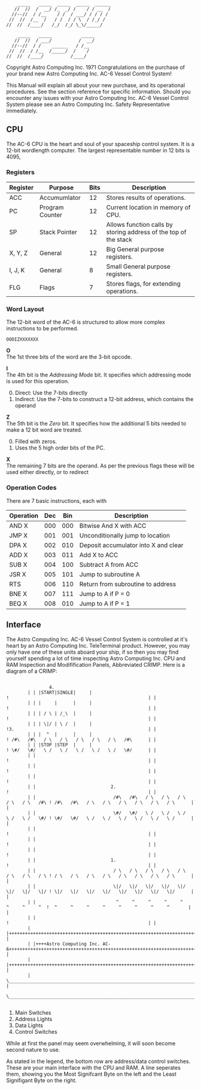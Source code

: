 ```
    _____   _____  _____  _____  ______
   //  //  /  __/ /_  _/ /    / / __  /
  //--//  / /__    / /  / ___/ / / / /
 //  //  /__  /   / /  / / \  / /_/ /
//  //  /____/   /_/  /_/ \_\/_____/ 

    _____   _____           _____
   //  //  / ___/          /  __/
  //--//  / /    ______   / /__
 //  //  / /__  /_____/  /    /
//  //  /____/          /____/

```
Copyright Astro Computing Inc. 1971
Congratulations on the purchase of your brand new Astro Computing Inc. AC-6 Vessel Control System!

This Manual will explain all about your new purchase, and its operational procedures. See the section reference for specific information. Should you encounter any issues with your Astro Computing Inc. AC-6 Vessel Control System please see an Astro Computing Inc. Safety Representative immediately.

## CPU
The AC-6 CPU is the heart and soul of your spaceship control system. It is a 12-bit wordlength computer. The largest representable number in 12 bits is 4095, 

### Registers
Register|Purpose        |Bits|Description
--------|---------------|----|----------
ACC     |Accumumlator   |12  |Stores results of operations.
PC      |Program Counter|12  |Current location in memory of CPU.
SP      |Stack Pointer  |12  |Allows function calls by storing address of the top of the stack
X, Y, Z |General        |12  |Big General purpose registers.
I, J, K |General        |8   |Small General purpose registers.
FLG     |Flags          |7   |Stores flags, for extending operations.

### Word Layout
The 12-bit word of the AC-6 is structured to allow more complex instructions to be performed.

```
OOOIZXXXXXXX
```

**O**  
The 1st three bits of the word are the 3-bit opcode.

**I**  
The 4th bit is the *Addressing Mode* bit. It specifies which addressing mode is
used for this operation.

0. Direct: Use the 7-bits directly
1. Indirect: Use the 7-bits to construct a 12-bit address, which contains the operand

**Z**  
The 5th bit is the *Zero* bit. It specifies how the additional 5 bits needed
to make a 12 bit word are treated.

0. Filled with zeros.
1. Uses the 5 high order bits of the PC.

**X**  
The remaining 7 bits are the operand. As per the previous flags these will
be used either directly, or to redirect

### Operation Codes
There are 7 basic instructions, each with 

Operation|Dec|Bin|Description
---------|---|---|------------
AND X    |000|000|Bitwise And X with ACC
JMP X    |001|001|Unconditionally jump to location 
DPA X    |002|010|Deposit accumulator into X and clear
ADD X    |003|011|Add X to ACC
SUB X    |004|100|Subtract A from ACC
JSR X    |005|101|Jump to subroutine A
RTS      |006|110|Return from subroutine to address
BNE X    |007|111|Jump to A if P = 0
BEQ X    |008|010|Jump to A if P = 1


## Interface

The Astro Computing Inc. AC-6 Vessel Control System is controlled at it's heart by an Astro Computing Inc. TeleTerminal product. However, you may only have one of these units aboard your ship, if so then you may find yourself spending a lot of time inspecting Astro Computing Inc. CPU and RAM Inspection and Modifification Panels, Abbreviated CRIMP. Here is a diagram of a CRIMP:

```

				4.
        | | |START|SINGLE|     |                                                      !                                                    | |
        | | |     |      |     |                                                      !                                                    | |
        | | | / \ | /_\  |     |                                                      !                                                    | |
        | | | \|/ | \ /  |     |                                                      !3.                                                  | |
        | | |  ^  |      |     |                                                      ! /#\   /#\   / \   / \   / \   / \   / \   /#\      | |
        | | |STOP |STEP  |     |                                                      ! \#/   \#/   \ /   \ /   \ /   \ /   \ /   \#/      | |
        | |                                                                           !                                                    | |
        | |                                                                           !                                                    | |
        | |                                                                           !                                                    | |
        | |                            2.                                             !                                                    | |
        | |                             /#\   /#\   / \   / \   / \   / \   / \   /#\ ! /#\   /#\   / \   / \   / \   / \   / \   / \      | |
        | |                             \#/   \#/   \ /   \ /   \ /   \ /   \ /   \#/ ! \#/   \#/   \ /   \ /   \ /   \ /   \ /   \ /      | |
        | |                                                                           !                                                    | |
        | |                                                                           !                                                    | |
        | |                                                                           !                                                    | |
        | |                            1.                                             !                                                    | |
        | |                             / \   / \   / \   / \   / \   / \   / \   / \ ! / \   / \   / \   / \   / \   / \   / \   / \      | |
        | |                             \|/   \|/   \|/   \|/   \|/   \|/   \|/   \|/ ! \|/   \|/   \|/   \|/   \|/   \|/   \|/   \|/      | |
        | |                              ^     ^     ^     ^     ^     ^     ^     ^  !  ^     ^     ^     ^     ^     ^     ^     ^       | |
        | |                                                                           !                                                    | |
        | |++++++++++++++++++++++++++++++++++++++++++++++++++++++++++++++++++++++++++++++++++++++++++++++++++++++++++++++++++++++++++++++++| |
        | |++++Astro Computing Inc. AC-6+++++++++++++++++++++++++++++++++++++++++++++++++++++++++++++++++++++++++++++++++++++++++++++++++++| |
        | |++++++++++++++++++++++++++++++++++++++++++++++++++++++++++++++++++++++++++++++++++++++++++++++++++++++++++++++++++++++++++++++++| |
        | \________________________________________________________________________________________________________________________________/ |
        \____________________________________________________________________________________________________________________________________/


```

1. Main Switches
2. Address Lights
3. Data Lights
4. Control Switches

While at first the panel may seem overwhelming, it will soon become second nature to use. 

As stated in the legend, the bottom row are address/data control switches. These are your main interface with the CPU and RAM. A line seperates them, showing you the Most Signifcant Byte on the left and the Least Signifigant Byte on the right. 

